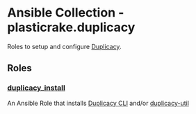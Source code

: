 # Ansible Collection - plasticrake.duplicacy

Roles to setup and configure [Duplicacy](https://github.com/gilbertchen/duplicacy).

## Roles

### [duplicacy_install](https://github.com/plasticrake/ansible-collection-duplicacy/roles/README.md)

An Ansible Role that installs [Duplicacy CLI](https://github.com/gilbertchen/duplicacy) and/or [duplicacy-util](https://github.com/jeffaco/duplicacy-util)
